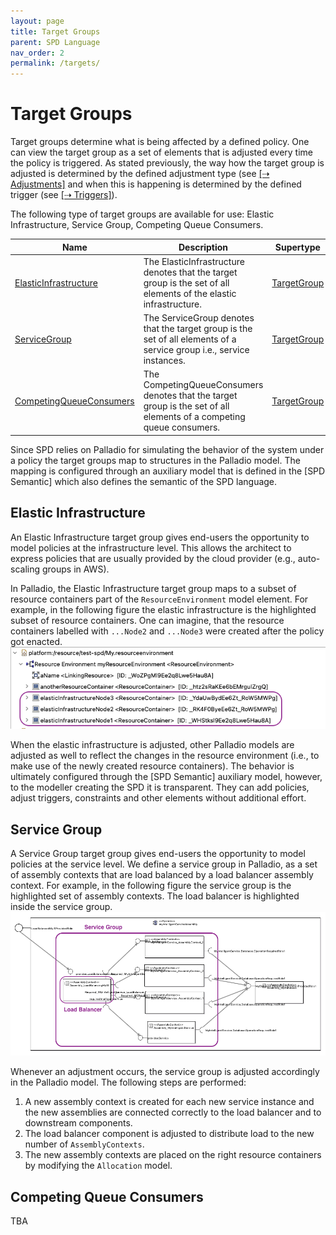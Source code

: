 ```yaml
---
layout: page
title: Target Groups
parent: SPD Language
nav_order: 2
permalink: /targets/
---
```


# Target Groups

Target groups determine what is being affected by a defined policy. 
One can view the target group as a set of elements that is adjusted every time the policy is triggered.
As stated previously, the way how the target group is adjusted is determined by the defined adjustment type (see [[⇢ Adjustments]](../adjustments/) and when this is happening is determined by the defined trigger (see [[⇢ Triggers]](../triggers/)).

The following type of target groups are available for use: Elastic Infrastructure, Service Group, Competing Queue Consumers.

| Name                                                               | Description                                                                                                           | Supertype                                                               |
|--------------------------------------------------------------------|-----------------------------------------------------------------------------------------------------------------------|-------------------------------------------------------------------------|
| [ElasticInfrastructure](../docu/#targetsElasticInfrastructure)     | The ElasticInfrastructure denotes that the target group is the set of all elements of the elastic infrastructure.     | [TargetGroup](../docu/#targetsTargetGroup)                              |
| [ServiceGroup](../docu/#targetsServiceGroup)                       | The ServiceGroup denotes that the target group is the set of all elements of a service group i.e., service instances. | [TargetGroup](../docu/#targetsTargetGroup)                              |
| [CompetingQueueConsumers](../docu/#targetsCompetingConsumersGroup) | The CompetingQueueConsumers denotes that the target group is the set of all elements of a competing queue consumers.  | [TargetGroup](../docu/#targetsTargetGroup)                              |

Since SPD relies on Palladio for simulating the behavior of the system under a policy the target groups map to structures in the Palladio model.
The mapping is configured through an auxiliary model that is defined in the [SPD Semantic] which also defines the semantic of the SPD language.

## Elastic Infrastructure

An Elastic Infrastructure target group gives end-users the opportunity to model policies at the infrastructure level. 
This allows the architect to express policies that are usually provided by the cloud provider (e.g., auto-scaling groups in AWS).

In Palladio, the Elastic Infrastructure target group maps to a subset of resource containers part of the `ResourceEnvironment` model element. 
For example, in the following figure the elastic infrastructure is the highlighted subset of resource containers. 
One can imagine, that the resource containers labelled with `...Node2` and `...Node3` were created after the policy got enacted.
![resource-env-elasticinfrastructure.png](../images/resource-env-elasticinfrastructure.png)

When the elastic infrastructure is adjusted, other Palladio models are adjusted as well to reflect the changes in the resource environment (i.e., to make use of the newly created resource containers).
The behavior is ultimately configured through the [SPD Semantic] auxiliary model, however, to the modeller creating the SPD it is transparent. 
They can add policies, adjust triggers, constraints and other elements without additional effort.

## Service Group

A Service Group target group gives end-users the opportunity to model policies at the service level. 
We define a service group in Palladio, as a set of assembly contexts that are load balanced by a load balancer assembly context.
For example, in the following figure the service group is the highlighted set of assembly contexts. The load balancer is highlighted inside the service group.
![service-group.png](../images/service-group.png)

Whenever an adjustment occurs, the service group is adjusted accordingly in the Palladio model. The following steps are performed: 
1. A new assembly context is created for each new service instance and the new assemblies are connected correctly to the load balancer and to downstream components.
2. The load balancer component is adjusted to distribute load to the new number of `AssemblyContexts`.
3. The new assembly contexts are placed on the right resource containers by modifying the `Allocation` model.

## Competing Queue Consumers

TBA